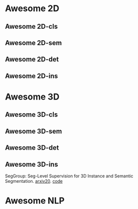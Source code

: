 # Awesome 2D

## Awesome 2D-cls

## Awesome 2D-sem

## Awesome 2D-det

## Awesome 2D-ins

# Awesome 3D

## Awesome 3D-cls

## Awesome 3D-sem

## Awesome 3D-det

## Awesome 3D-ins

SegGroup: Seg-Level Supervision for 3D Instance and Semantic Segmentation. [arxiv20](https://arxiv.org/pdf/2012.10217.pdf). [code](https://github.com/AnTao97/SegGroup)

# Awesome NLP



